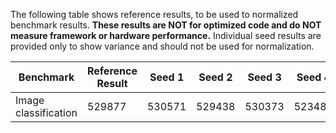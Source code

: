 The following table shows reference results, to be used to normalized benchmark results. 
**These results are NOT for optimized code and do NOT measure framework or hardware performance.**
Individual seed results are provided only to show variance and should not be used for normalization.

Benchmark|Reference Result|Seed 1|Seed 2|Seed 3|Seed 4|Seed 5
---|---|---|---|---|---|---
Image classification|529877|530571|529438|530373|523480|529877
